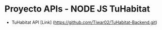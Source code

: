 # Proyecto APIs - NODE JS TuHabitat

- TuHabitat API [Link] (https://github.com/Tiwar02/TuHabitat-Backend.git)